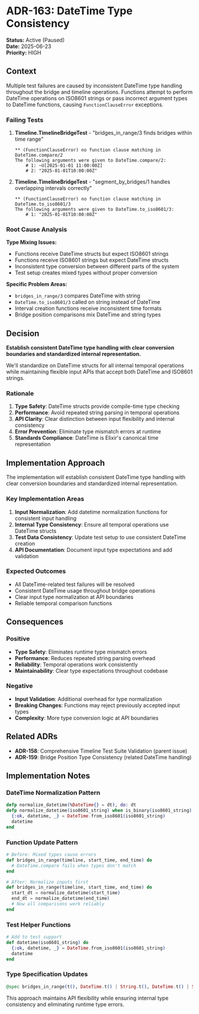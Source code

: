 # ADR-163: DateTime Type Consistency

<!-- @adr_serial R25W012737B -->

**Status:** Active (Paused)  
**Date:** 2025-06-23  
**Priority:** HIGH

## Context

Multiple test failures are caused by inconsistent DateTime type handling throughout the bridge and timeline operations. Functions attempt to perform DateTime operations on ISO8601 strings or pass incorrect argument types to DateTime functions, causing `FunctionClauseError` exceptions.

### Failing Tests

1. **Timeline.TimelineBridgeTest** - "bridges_in_range/3 finds bridges within time range"

   ```
   ** (FunctionClauseError) no function clause matching in DateTime.compare/2
   The following arguments were given to DateTime.compare/2:
       # 1: ~U[2025-01-01 11:00:00Z]
       # 2: "2025-01-01T10:00:00Z"
   ```

2. **Timeline.TimelineBridgeTest** - "segment_by_bridges/1 handles overlapping intervals correctly"

   ```
   ** (FunctionClauseError) no function clause matching in DateTime.to_iso8601/3
   The following arguments were given to DateTime.to_iso8601/3:
       # 1: "2025-01-01T10:00:00Z"
   ```

### Root Cause Analysis

**Type Mixing Issues:**

- Functions receive DateTime structs but expect ISO8601 strings
- Functions receive ISO8601 strings but expect DateTime structs  
- Inconsistent type conversion between different parts of the system
- Test setup creates mixed types without proper conversion

**Specific Problem Areas:**

- `bridges_in_range/3` compares DateTime with string
- `DateTime.to_iso8601/3` called on string instead of DateTime
- Interval creation functions receive inconsistent time formats
- Bridge position comparisons mix DateTime and string types

## Decision

**Establish consistent DateTime type handling with clear conversion boundaries and standardized internal representation.**

We'll standardize on DateTime structs for all internal temporal operations while maintaining flexible input APIs that accept both DateTime and ISO8601 strings.

### Rationale

1. **Type Safety**: DateTime structs provide compile-time type checking
2. **Performance**: Avoid repeated string parsing in temporal operations
3. **API Clarity**: Clear distinction between input flexibility and internal consistency
4. **Error Prevention**: Eliminate type mismatch errors at runtime
5. **Standards Compliance**: DateTime is Elixir's canonical time representation

## Implementation Approach

The implementation will establish consistent DateTime type handling with clear conversion boundaries and standardized internal representation.

### Key Implementation Areas

1. **Input Normalization**: Add datetime normalization functions for consistent input handling
2. **Internal Type Consistency**: Ensure all temporal operations use DateTime structs
3. **Test Data Consistency**: Update test setup to use consistent DateTime creation
4. **API Documentation**: Document input type expectations and add validation

### Expected Outcomes

- All DateTime-related test failures will be resolved
- Consistent DateTime usage throughout bridge operations
- Clear input type normalization at API boundaries
- Reliable temporal comparison functions

## Consequences

### Positive

- **Type Safety**: Eliminates runtime type mismatch errors
- **Performance**: Reduces repeated string parsing overhead
- **Reliability**: Temporal operations work consistently
- **Maintainability**: Clear type expectations throughout codebase

### Negative

- **Input Validation**: Additional overhead for type normalization
- **Breaking Changes**: Functions may reject previously accepted input types
- **Complexity**: More type conversion logic at API boundaries

## Related ADRs

- **ADR-158**: Comprehensive Timeline Test Suite Validation (parent issue)
- **ADR-159**: Bridge Position Type Consistency (related DateTime handling)

## Implementation Notes

### DateTime Normalization Pattern

```elixir
defp normalize_datetime(%DateTime{} = dt), do: dt
defp normalize_datetime(iso8601_string) when is_binary(iso8601_string) do
  {:ok, datetime, _} = DateTime.from_iso8601(iso8601_string)
  datetime
end
```

### Function Update Pattern

```elixir
# Before: Mixed types cause errors
def bridges_in_range(timeline, start_time, end_time) do
  # DateTime.compare fails when types don't match
end

# After: Normalize inputs first
def bridges_in_range(timeline, start_time, end_time) do
  start_dt = normalize_datetime(start_time)
  end_dt = normalize_datetime(end_time)
  # Now all comparisons work reliably
end
```

### Test Helper Functions

```elixir
# Add to test support
def datetime(iso8601_string) do
  {:ok, datetime, _} = DateTime.from_iso8601(iso8601_string)
  datetime
end
```

### Type Specification Updates

```elixir
@spec bridges_in_range(t(), DateTime.t() | String.t(), DateTime.t() | String.t()) :: [Bridge.t()]
```

This approach maintains API flexibility while ensuring internal type consistency and eliminating runtime type errors.

